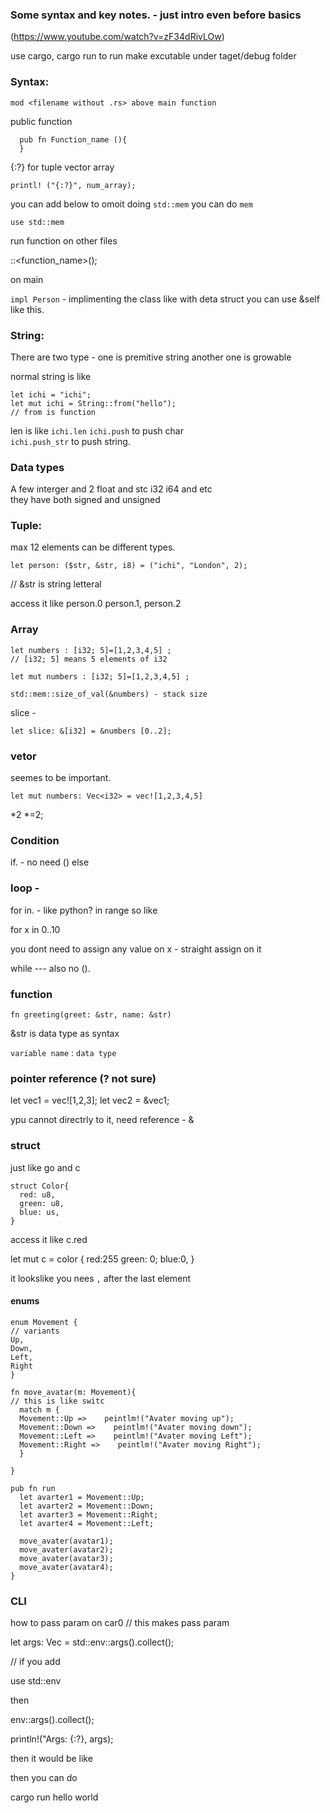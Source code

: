 ### Some syntax and key notes. - just intro even before basics
(https://www.youtube.com/watch?v=zF34dRivLOw)


 
use cargo, 
cargo run to run
make excutable under taget/debug folder



### Syntax:

    mod <filename without .rs> above main function

public function

      pub fn Function_name (){
      }

{:?} for tuple vector array

    printl! ("{:?}", num_array);

you can add below to omoit doing `std::mem` you can do `mem` 

    use std::mem    
    
    
run function on other files 

  <filename>::<function_name>();
  
on main

`impl Person` - implimenting the class like with deta struct
you can use &self like this.    




### String:
There are two type - one is premitive string another one is growable

normal string is like 

    let ichi = "ichi";
    let mut ichi = String::from("hello"); 
    // from is function

len is like `ichi.len`
`ichi.push` to push char  
`ichi.push_str` to push string. 

### Data types

A few interger and 2 float and stc
i32 i64 and etc   
they have both signed and unsigned




### Tuple:

max 12 elements
can be different types.  

    let person: ($str, &str, i8) = ("ichi", "London", 2);

// &str is string letteral 

access it like person.0 person.1, person.2

### Array

    let numbers : [i32; 5]=[1,2,3,4,5] ; 
    // [i32; 5] means 5 elements of i32

    let mut numbers : [i32; 5]=[1,2,3,4,5] ; 

    std::mem::size_of_val(&numbers) - stack size    

slice - 

    let slice: &[i32] = &numbers [0..2];  


### vetor 

seemes to be important. 

    let mut numbers: Vec<i32> = vec![1,2,3,4,5]   


*2 *=2;

### Condition

if.  - no need () 
else


### loop - 

for in. - like python?  in range so like

  for x in 0..10
  
you dont need to assign any value on x - straight assign on it


while --- also no (). 

### function

    fn greeting(greet: &str, name: &str)
    
 &str is data type as syntax
 
 `variable name` : `data type`
 
### pointer reference (? not sure)

  let vec1 = vec![1,2,3];
  let vec2 = &vec1;

ypu cannot directrly to it, need reference - &



### struct

just like go and c

    struct Color{
      red: u8,
      green: u8,
      blue: us,
    }
 
access it like c.red 


  let mut c = color {
   red:255
   green: 0;
   blue:0,
  }

it lookslike you nees `,` after the last element


#### enums

    enum Movement {
    // variants
    Up,
    Down,
    Left,
    Right
    }

    fn move_avatar(m: Movement){
    // this is like switc
      match m {
      Movement::Up =>    peintlm!("Avater moving up");
      Movement::Down =>    peintlm!("Avater moving down");
      Movement::Left =>    peintlm!("Avater moving Left");
      Movement::Right =>    peintlm!("Avater moving Right");
      }

    }

    pub fn run
      let avarter1 = Movement::Up;
      let avarter2 = Movement::Down;
      let avarter3 = Movement::Right;
      let avarter4 = Movement::Left;

      move_avater(avatar1);
      move_avater(avatar2);
      move_avater(avatar3);
      move_avater(avatar4);
    }
    
### CLI

how to pass param on car0
// this makes pass param

  let args: Vec<String> = std::env::args().collect();


// if you add 

   use std::env

then

  env::args().collect();

  println!("Args: {:?}, args);

then it would be like

then you can do 

  cargo run hello world

